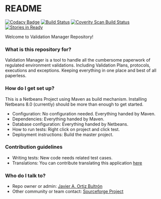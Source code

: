 # README #

[![Codacy Badge](https://api.codacy.com/project/badge/Grade/390b17b2843d4f29afde2f0194252b99)](https://www.codacy.com/app/javydreamercsw/validation-manager?utm_source=github.com&utm_medium=referral&utm_content=javydreamercsw/validation-manager&utm_campaign=badger)
[![Build Status](https://travis-ci.org/javydreamercsw/validation-manager.svg?branch=master)](https://travis-ci.org/javydreamercsw/validation-manager)
<a href="https://scan.coverity.com/projects/javydreamercsw-validation-manager">
  <img alt="Coverity Scan Build Status"
       src="https://scan.coverity.com/projects/12634/badge.svg"/>
</a>
[![Stories in Ready](https://badge.waffle.io/javydreamercsw/validation-manager.png?label=ready&title=Ready)](http://waffle.io/javydreamercsw/validation-manager)


Welcome to Validation Manager Repository!

### What is this repository for? ###

Validation Manager is a tool to handle all the cumbersome paperwork of regulated environment validations. Including Validation Plans, protocols, executions and exceptions. Keeping everything in one place and best of all paperless.

### How do I get set up? ###

This is a Netbeans Project using Maven as build mechanism. Installing Netbeans 8.0 (currently) should be more than enough to get started.

* Configuration: No configuration needed. Everything handed by Maven.
* Dependencies: Everything handed by Maven.
* Database configuration: Everything handed by Netbeans.
* How to run tests: Right click on project and click test.
* Deployment instructions: Build the master project.

### Contribution guidelines ###

* Writing tests: New code needs related test cases.
* Translations: You can contribute translating this application [here](https://poeditor.com/join/project/SNB1elXqmH)

### Who do I talk to? ###

* Repo owner or admin: [Javier A. Ortiz Bultrón](https://bitbucket.org/javydreamercsw)
* Other community or team contact: [Sourceforge Project](https://sourceforge.net/projects/validationmgr/)
